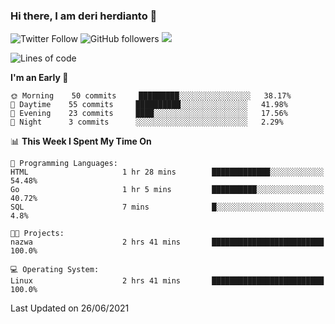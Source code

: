 ### Hi there, I am deri herdianto 👋
![Twitter Follow](https://img.shields.io/twitter/follow/deikatsuo?label=Follow)
![GitHub followers](https://img.shields.io/github/followers/deikatsuo?label=Follow&style=social)
![](https://visitor-badge.glitch.me/badge?page_id=deikatsuo.deikatsuo)

<!--
**deikatsuo/deikatsuo** is a ✨ _special_ ✨ repository because its `README.md` (this file) appears on your GitHub profile.

Here are some ideas to get you started:

- 🔭 I’m currently working on ...
- 🌱 I’m currently learning ...
- 👯 I’m looking to collaborate on ...
- 🤔 I’m looking for help with ...
- 💬 Ask me about ...
- 📫 How to reach me: ...
- 😄 Pronouns: ...
- ⚡ Fun fact: ...
-->

<!--START_SECTION:waka-->
![Lines of code](https://img.shields.io/badge/From%20Hello%20World%20I%27ve%20Written-16588%20lines%20of%20code-blue)

**I'm an Early 🐤** 

```text
🌞 Morning    50 commits     █████████░░░░░░░░░░░░░░░░   38.17% 
🌆 Daytime    55 commits     ██████████░░░░░░░░░░░░░░░   41.98% 
🌃 Evening    23 commits     ████░░░░░░░░░░░░░░░░░░░░░   17.56% 
🌙 Night      3 commits      ░░░░░░░░░░░░░░░░░░░░░░░░░   2.29%

```


📊 **This Week I Spent My Time On** 

```text
💬 Programming Languages: 
HTML                     1 hr 28 mins        █████████████░░░░░░░░░░░░   54.48% 
Go                       1 hr 5 mins         ██████████░░░░░░░░░░░░░░░   40.72% 
SQL                      7 mins              █░░░░░░░░░░░░░░░░░░░░░░░░   4.8%

🐱‍💻 Projects: 
nazwa                    2 hrs 41 mins       █████████████████████████   100.0%

💻 Operating System: 
Linux                    2 hrs 41 mins       █████████████████████████   100.0%

```


 Last Updated on 26/06/2021
<!--END_SECTION:waka-->
